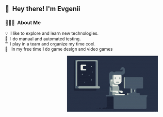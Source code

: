  ## 👋 &nbsp;Hey there! I'm Evgenii 


### 👨🏻‍💻 &nbsp;About Me


💡 &nbsp;I like to explore and learn new technologies. \
💾 &nbsp;I do manual and automated testing. \
™️ &nbsp;I play in a team and organize my time cool. \
👾 &nbsp; In my free time I do game design and video games

<img alt="Night Coding" src="https://raw.githubusercontent.com/AVS1508/AVS1508/master/assets/Night-Coding.gif" align="right"/>
